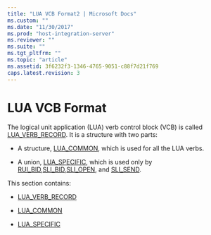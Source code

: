 ```yaml
---
title: "LUA VCB Format2 | Microsoft Docs"
ms.custom: ""
ms.date: "11/30/2017"
ms.prod: "host-integration-server"
ms.reviewer: ""
ms.suite: ""
ms.tgt_pltfrm: ""
ms.topic: "article"
ms.assetid: 3f6232f3-1346-4765-9051-c88f7d21f769
caps.latest.revision: 3
---
```

# LUA VCB Format
The logical unit application (LUA) verb control block (VCB) is called [LUA_VERB_RECORD](../core/lua-verb-record1.md). It is a structure with two parts:  
  
-   A structure, [LUA_COMMON](../core/lua-common2.md), which is used for all the LUA verbs.  
  
-   A union, [LUA_SPECIFIC](../core/lua-specific2.md), which is used only by [RUI_BID](../core/rui-bid2.md),[SLI_BID](../core/sli-bid1.md),[SLI_OPEN](../core/sli-open1.md), and [SLI_SEND](../core/sli-send1.md).  
  
 This section contains:  
  
-   [LUA_VERB_RECORD](../core/lua-verb-record1.md)  
  
-   [LUA_COMMON](../core/lua-common2.md)  
  
-   [LUA_SPECIFIC](../core/lua-specific2.md)